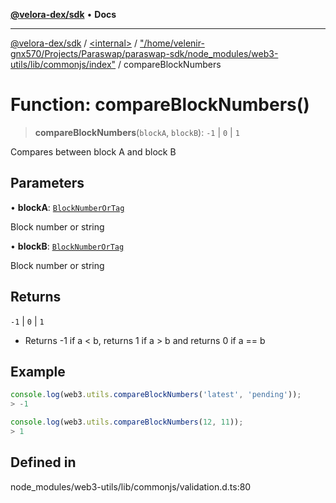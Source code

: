[**@velora-dex/sdk**](../../../../README.md) • **Docs**

***

[@velora-dex/sdk](../../../../globals.md) / [\<internal\>](../../../README.md) / ["/home/velenir-gnx570/Projects/Paraswap/paraswap-sdk/node\_modules/web3-utils/lib/commonjs/index"](../README.md) / compareBlockNumbers

# Function: compareBlockNumbers()

> **compareBlockNumbers**(`blockA`, `blockB`): `-1` \| `0` \| `1`

Compares between block A and block B

## Parameters

• **blockA**: [`BlockNumberOrTag`](../../../type-aliases/BlockNumberOrTag.md)

Block number or string

• **blockB**: [`BlockNumberOrTag`](../../../type-aliases/BlockNumberOrTag.md)

Block number or string

## Returns

`-1` \| `0` \| `1`

- Returns -1 if a \< b, returns 1 if a \> b and returns 0 if a == b

## Example

```ts
console.log(web3.utils.compareBlockNumbers('latest', 'pending'));
> -1

console.log(web3.utils.compareBlockNumbers(12, 11));
> 1
```

## Defined in

node\_modules/web3-utils/lib/commonjs/validation.d.ts:80
